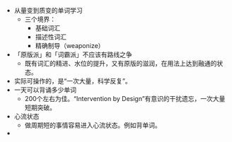 - 从量变到质变的单词学习
	- 三个境界：
		- 基础词汇
		- 描述性词汇
		- 精确制导（weaponize）
- 「原版派」和「词霸派」不应该有路线之争
	- 既有词汇的精进、水位的提升，又有原版的滋润，在用法上达到融通的状态。
- 实际可操作的，是“一次大量，科学反复”。
- 一天可以背诵多少单词
	- 200个左右为佳。“Intervention by Design”有意识的干扰遗忘，一次大量短期突破。
- 心流状态
	- 做周期短的事情容易进入心流状态。例如背单词。
-